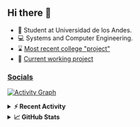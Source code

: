 ## Hi there 👋

<!--
**Daniel-VergaraM/Daniel-VergaraM** is a ✨ _special_ ✨ repository because its `README.md` (this file) appears on your GitHub profile.-->

- 🌱 Student at Universidad de los Andes.
- 💻 Systems and Computer Engineering.
- ⌛ [Most recent college "project"](https://daniel-vergaram.github.io/TallerAngular/)
- 🔨 [Current working project](https://github.com/Daniel-VergaraM/WebRTC-Video-Broadcast)


<h3><a href="https://linktr.ee/dvergaram" target="_blank">Socials</a></h3>
  


[![Activity Graph](https://github-readme-activity-graph.vercel.app/graph?username=daniel-vergaram&theme=github-dark-dimmed&custom_title=Daniel%27s%20Activity%20Graph&hide_border=true)](https://github.com/ashutosh00710/github-readme-activity-graph)

<!--START_SECTION:activity-->

<!--END_SECTION:activity-->

<details> <summary> <b>⚡ Recent Activity</b> </summary>
  
<!--START_SECTION:waka-->
![Code Time](http://img.shields.io/badge/Code%20Time-377%20hrs%2026%20mins-blue)

![Lines of code](https://img.shields.io/badge/From%20Hello%20World%20I%27ve%20Written-411.1%20thousand%20lines%20of%20code-blue)

**🐱 My GitHub Data** 

> 📦 ? Used in GitHub's Storage 
 > 
> 💼 Opted to Hire
 > 
> 📜 11 Public Repositories 
 > 
> 🔑 0 Private Repositories 
 > 
**I'm an Early 🐤** 

```text
🌞 Morning                88 commits          ████░░░░░░░░░░░░░░░░░░░░░   16.96 % 
🌆 Daytime                188 commits         █████████░░░░░░░░░░░░░░░░   36.22 % 
🌃 Evening                170 commits         ████████░░░░░░░░░░░░░░░░░   32.76 % 
🌙 Night                  73 commits          ████░░░░░░░░░░░░░░░░░░░░░   14.07 % 
```


📊 **This Week I Spent My Time On** 

```text
🕑︎ Time Zone: America/Bogota

💬 Programming Languages: 
TypeScript               15 hrs 9 mins       ████████████░░░░░░░░░░░░░   48.36 % 
HTML                     3 hrs 2 mins        ██░░░░░░░░░░░░░░░░░░░░░░░   09.69 % 
Bash                     2 hrs 54 mins       ██░░░░░░░░░░░░░░░░░░░░░░░   09.26 % 
JavaScript               1 hr 54 mins        ██░░░░░░░░░░░░░░░░░░░░░░░   06.10 % 
JSON                     1 hr 22 mins        █░░░░░░░░░░░░░░░░░░░░░░░░   04.36 % 

🐱‍💻 Projects: 
daniel-vergaram.github.io10 hrs 31 mins      ████████░░░░░░░░░░░░░░░░░   33.57 % 
notes-app                5 hrs 38 mins       ████░░░░░░░░░░░░░░░░░░░░░   18.00 % 
ISIS2603_202510_S3_E3_Ase5 hrs 7 mins        ████░░░░░░░░░░░░░░░░░░░░░   16.33 % 
AdminDashboardApp        2 hrs 14 mins       ██░░░░░░░░░░░░░░░░░░░░░░░   07.14 % 
brain_blueprint_proxy    2 hrs 4 mins        ██░░░░░░░░░░░░░░░░░░░░░░░   06.64 % 
```


 Last Updated on 11/05/2025 00:55:28 UTC
<!--END_SECTION:waka-->

</details>

<details> <summary> <b>📈 GitHub Stats</b> </summary>
<!--START_SECTION:simplewaka-->

```txt
From: 10 June 2024 - To: 10 May 2025

Total Time: 374 hrs 26 mins

Java                139 hrs 29 mins 🟩🟩🟩🟩🟩🟩🟩🟩🟩🟨⬜⬜⬜⬜⬜⬜⬜⬜⬜⬜⬜⬜⬜⬜⬜   37.25 %
TypeScript          81 hrs 26 mins  🟩🟩🟩🟩🟩🟨⬜⬜⬜⬜⬜⬜⬜⬜⬜⬜⬜⬜⬜⬜⬜⬜⬜⬜⬜   21.75 %
JavaScript          60 hrs 42 mins  🟩🟩🟩🟩⬜⬜⬜⬜⬜⬜⬜⬜⬜⬜⬜⬜⬜⬜⬜⬜⬜⬜⬜⬜⬜   16.21 %
Bash                16 hrs 29 mins  🟩⬜⬜⬜⬜⬜⬜⬜⬜⬜⬜⬜⬜⬜⬜⬜⬜⬜⬜⬜⬜⬜⬜⬜⬜   04.40 %
HTML                15 hrs 31 mins  🟩⬜⬜⬜⬜⬜⬜⬜⬜⬜⬜⬜⬜⬜⬜⬜⬜⬜⬜⬜⬜⬜⬜⬜⬜   04.15 %
```

<!--END_SECTION:simplewaka-->
</details>

